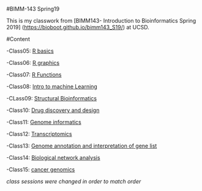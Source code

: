 #BIMM-143 Spring19

This is my classwork from [BIMM143- Introduction to Bioinformatics Spring 2019] (https://bioboot.github.io/bimm143_S19/) at UCSD.

#Content

-Class05: [R basics](https://github.com/rdamezola/bimm143/blob/master/class_05/class_05.Rmd)

-Class06: [R graphics](https://github.com/rdamezola/bimm143/blob/master/class06/class06/class%206%20version3.Rmd)

-Class07: [R Functions](https://github.com/rdamezola/bimm143/blob/master/class07/class07.Rmd)

-Class08: [Intro to machine Learning](https://github.com/rdamezola/bimm143/blob/master/class8/class8handson.md)

-CLass09: [Structural Bioinformatics](https://github.com/rdamezola/bimm143/blob/master/class_11/class_11.md)

-Class10: [Drug discovery and design](https://github.com/rdamezola/bimm143/blob/master/class_12/class_12handson.md)

-Class11: [Genome informatics](https://github.com/rdamezola/bimm143/blob/master/class_12/class_12handson.md)

-Class12: [Transcriptomics](https://github.com/rdamezola/bimm143/blob/master/class_14/class_14.Rmd)

-Class13: [Genome annotation and interpretation of gene list](https://github.com/rdamezola/bimm143/blob/master/class_15/class_15.Rmd)
 
-Class14: [Biological network analysis](https://github.com/rdamezola/bimm143/blob/master/class_17/class_17.Rmd)
 
-Class15: [cancer genomics](https://github.com/rdamezola/bimm143/blob/master/class_18/class_18_test.Rmd)


*class sessions were changed in order to match order*
